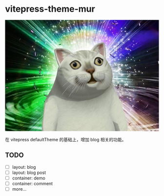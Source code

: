 # vitepress-theme-mur

![mur cat](/mur-cat.jpg)

在 vitepress defaultTheme 的基础上，增加 blog 相关的功能。

## TODO

- [ ] layout: blog
- [ ] layout: blog post
- [ ] container: demo
- [ ] container: comment
- [ ] more...
